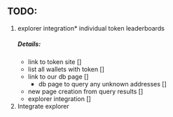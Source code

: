 ## TODO:

1. explorer integration\* individual token leaderboards
   ##### Details:
   - link to token site []
   - list all wallets with token []
   - link to our db page []
     - db page to query any unknown addresses []
   - new page creation from query results []
   - explorer integration []
2. Integrate explorer
